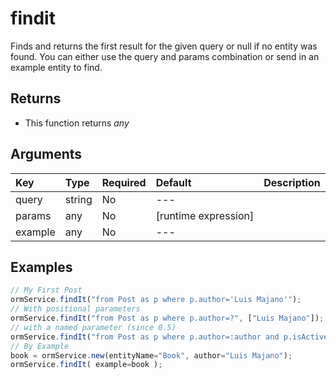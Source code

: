 # findit

Finds and returns the first result for the given query or null if no entity was found. You can either use the query and params combination or send in an example entity to find.

## Returns

* This function returns _any_

## Arguments

| Key | Type | Required | Default | Description |
| :--- | :--- | :--- | :--- | :--- |
| query | string | No | --- |  |
| params | any | No | \[runtime expression\] |  |
| example | any | No | --- |  |

## Examples

```javascript
// My First Post
ormService.findIt("from Post as p where p.author='Luis Majano'");
// With positional parameters
ormService.findIt("from Post as p where p.author=?", ["Luis Majano"]);
// with a named parameter (since 0.5)
ormService.findIt("from Post as p where p.author=:author and p.isActive=:active", { author="Luis Majano",active=true} );
// By Example
book = ormService.new(entityName="Book", author="Luis Majano");
ormService.findIt( example=book );
```

